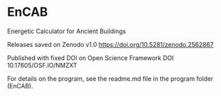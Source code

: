 # EnCAB
Energetic Calculator for Ancient Buildings

Releases saved on Zenodo
v1.0	https://doi.org/10.5281/zenodo.2562867

Published with fixed DOI on Open Science Framework
	DOI 10.17605/OSF.IO/NMZXT


For details on the program, see the readme.md file in the program folder (EnCAB).